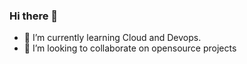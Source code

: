 ### Hi there 👋


- 🌱 I’m currently learning Cloud and Devops.
- 👯 I’m looking to collaborate on opensource projects


